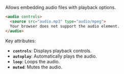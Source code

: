 Allows embedding audio files with playback options.
```html
<audio controls>
  <source src="audio.mp3" type="audio/mpeg">
  Your browser does not support the audio element.
</audio>
```
Key attributes:

- **`controls`**: Displays playback controls.
- **`autoplay`**: Automatically plays the audio.
- **`loop`**: Loops the audio.
- **`muted`**: Mutes the audio.